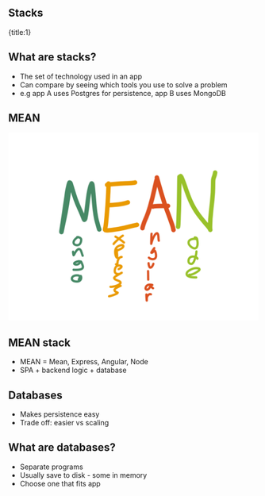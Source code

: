 ## Stacks
{title:1}


## What are stacks?

- The set of technology used in an app
- Can compare by seeing which tools you use to solve a problem
- e.g app A uses Postgres for persistence, app B uses MongoDB

## MEAN 

<img src="media/mean.png">

## MEAN stack

- MEAN = Mean, Express, Angular, Node
- SPA + backend logic + database

## Databases

- Makes persistence easy
- Trade off: easier vs scaling

## What are databases?

- Separate programs
- Usually save to disk - some in memory
- Choose one that fits app 


